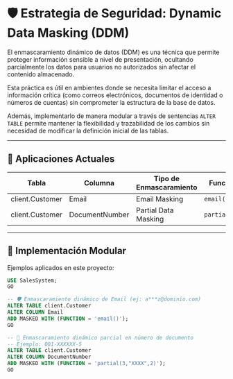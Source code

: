 # 🛡️ Estrategia de Seguridad: Dynamic Data Masking (DDM)

El enmascaramiento dinámico de datos (DDM) es una técnica que permite proteger información sensible a nivel de presentación, ocultando parcialmente los datos para usuarios no autorizados sin afectar el contenido almacenado. 

Esta práctica es útil en ambientes donde se necesita limitar el acceso a información crítica (como correos electrónicos, documentos de identidad o números de cuentas) sin comprometer la estructura de la base de datos. 

Además, implementarlo de manera modular a través de sentencias `ALTER TABLE` permite mantener la flexibilidad y trazabilidad de los cambios sin necesidad de modificar la definición inicial de las tablas.

---

## 🧩 Aplicaciones Actuales

| Tabla            | Columna         | Tipo de Enmascaramiento  | Función aplicada           | Archivo asociado                          |
|------------------|-----------------|---------------------------|----------------------------|-------------------------------------------|
| client.Customer  | Email           | Email Masking             | `email()`                  | `AlterMasking_Customer_Email.sql`         |
| client.Customer  | DocumentNumber  | Partial Data Masking      | `partial(3,"XXXX",2)`      | `AlterMasking_Customer_DocumentNumber.sql`|

---

## 🧱 Implementación Modular

Ejemplos aplicados en este proyecto:

```sql
USE SalesSystem;
GO

-- 🛡️ Enmascaramiento dinámico de Email (ej: a***z@dominio.com)
ALTER TABLE client.Customer
ALTER COLUMN Email 
ADD MASKED WITH (FUNCTION = 'email()');
GO

-- 🔎 Enmascaramiento dinámico parcial en número de documento
-- Ejemplo: 001-XXXXXX-5
ALTER TABLE client.Customer
ALTER COLUMN DocumentNumber
ADD MASKED WITH (FUNCTION = 'partial(3,"XXXX",2)');
GO